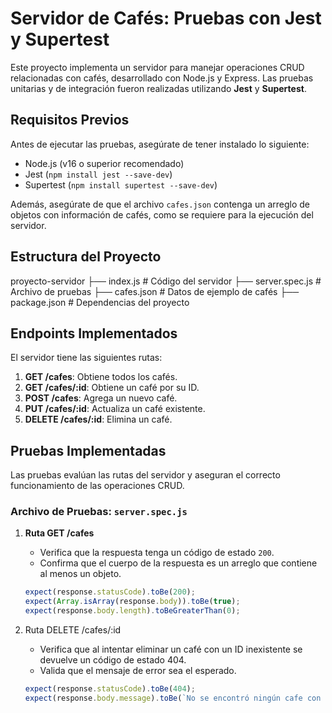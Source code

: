 # Servidor de Cafés: Pruebas con Jest y Supertest

Este proyecto implementa un servidor para manejar operaciones CRUD relacionadas con cafés, desarrollado con Node.js y Express. Las pruebas unitarias y de integración fueron realizadas utilizando **Jest** y **Supertest**.

## Requisitos Previos

Antes de ejecutar las pruebas, asegúrate de tener instalado lo siguiente:

- Node.js (v16 o superior recomendado)
- Jest (`npm install jest --save-dev`)
- Supertest (`npm install supertest --save-dev`)

Además, asegúrate de que el archivo `cafes.json` contenga un arreglo de objetos con información de cafés, como se requiere para la ejecución del servidor.

## Estructura del Proyecto
 proyecto-servidor ├── index.js # Código del servidor ├── server.spec.js # Archivo de pruebas ├── cafes.json # Datos de ejemplo de cafés ├── package.json # Dependencias del proyecto


## Endpoints Implementados

El servidor tiene las siguientes rutas:

1. **GET /cafes**: Obtiene todos los cafés.
2. **GET /cafes/:id**: Obtiene un café por su ID.
3. **POST /cafes**: Agrega un nuevo café.
4. **PUT /cafes/:id**: Actualiza un café existente.
5. **DELETE /cafes/:id**: Elimina un café.

## Pruebas Implementadas

Las pruebas evalúan las rutas del servidor y aseguran el correcto funcionamiento de las operaciones CRUD.

### Archivo de Pruebas: `server.spec.js`

1. **Ruta GET /cafes**
   - Verifica que la respuesta tenga un código de estado `200`.
   - Confirma que el cuerpo de la respuesta es un arreglo que contiene al menos un objeto.

   ```javascript
   expect(response.statusCode).toBe(200);
   expect(Array.isArray(response.body)).toBe(true);
   expect(response.body.length).toBeGreaterThan(0);
   ```
2. Ruta DELETE /cafes/:id

    - Verifica que al intentar eliminar un café con un ID inexistente se devuelve un código de estado 404.
    - Valida que el mensaje de error sea el esperado.

    ```javascript
    expect(response.statusCode).toBe(404);
    expect(response.body.message).toBe(`No se encontró ningún cafe con ese id`);
    ```



